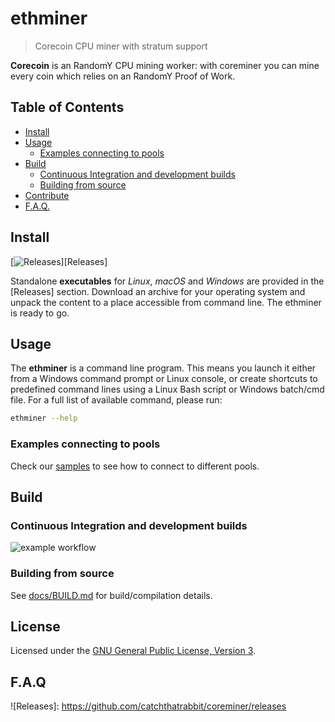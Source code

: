 # ethminer

> Corecoin CPU miner with stratum support

**Corecoin** is an RandomY CPU mining worker: with coreminer you can mine every coin which relies on an RandomY Proof of Work.

## Table of Contents

* [Install](#install)
* [Usage](#usage)
    * [Examples connecting to pools](#examples-connecting-to-pools)
* [Build](#build)
    * [Continuous Integration and development builds](#continuous-integration-and-development-builds)
    * [Building from source](#building-from-source)
* [Contribute](#contribute)
* [F.A.Q.](#faq)


## Install

[![Releases](https://img.shields.io/github/downloads/catchthatrabbit/coreminer/releases/total.svg)][Releases]

Standalone **executables** for *Linux*, *macOS* and *Windows* are provided in
the [Releases] section.
Download an archive for your operating system and unpack the content to a place
accessible from command line. The ethminer is ready to go.

## Usage

The **ethminer** is a command line program. This means you launch it either
from a Windows command prompt or Linux console, or create shortcuts to
predefined command lines using a Linux Bash script or Windows batch/cmd file.
For a full list of available command, please run:

```sh
ethminer --help
```

### Examples connecting to pools

Check our [samples](docs/POOL_EXAMPLES_ETH.md) to see how to connect to different pools.

## Build

### Continuous Integration and development builds

![example workflow](https://github.com/catchthatrabbit/coreminer/actions/workflows/build.yml/badge.svg)

### Building from source

See [docs/BUILD.md](docs/BUILD.md) for build/compilation details.

## License

Licensed under the [GNU General Public License, Version 3](LICENSE).


## F.A.Q

![Releases]: https://github.com/catchthatrabbit/coreminer/releases
